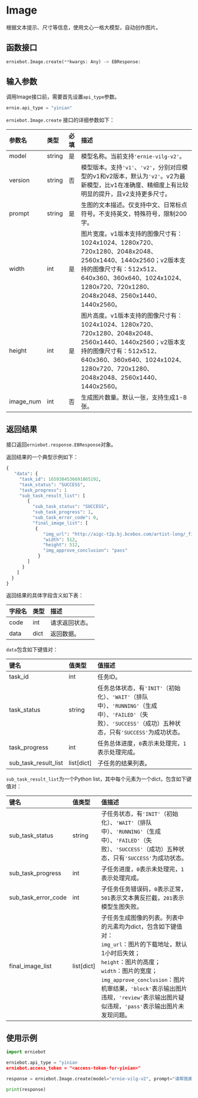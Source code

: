 # Image

根据文本提示、尺寸等信息，使用文心一格大模型，自动创作图片。

## 函数接口

``` {.py .copy}
erniebot.Image.create(**kwargs: Any) -> EBResponse:
```
## 输入参数

调用Image接口前，需要首先设置`api_type`参数。

``` {.py .copy}
ernie.api_type = "yinian"
```

`erniebot.Image.create` 接口的详细参数如下：

| 参数名 | 类型     | 必填    | 描述   |
| :-----| :-----  | :----- | :----- |
| model | string  | 是 | 模型名称。当前支持`'ernie-vilg-v2'`。|
| version | string | 否 | 模型版本。支持`'v1'`、`'v2'`，分别对应模型的v1和v2版本，默认为`'v2'`。v2为最新模型，比v1在准确度、精细度上有比较明显的提升，且v2支持更多尺寸。 |
| prompt | string | 是 | 生图的文本描述。仅支持中文、日常标点符号。不支持英文，特殊符号，限制200字。 |
| width | int     | 是 | 图片宽度。v1版本支持的图像尺寸有：1024x1024、1280x720、720x1280、2048x2048、2560x1440、1440x2560；v2版本支持的图像尺寸有：512x512、640x360、360x640、1024x1024、1280x720、720x1280、2048x2048、2560x1440、1440x2560。 |
| height | int     | 是 | 图片高度。v1版本支持的图像尺寸有：1024x1024、1280x720、720x1280、2048x2048、2560x1440、1440x2560；v2版本支持的图像尺寸有：512x512、640x360、360x640、1024x1024、1280x720、720x1280、2048x2048、2560x1440、1440x2560。 |
| image_num | int | 否 | 生成图片数量。默认一张，支持生成1-8张。 |

## 返回结果

接口返回`erniebot.response.EBResponse`对象。

返回结果的一个典型示例如下：

```python
{
   "data": {
     "task_id": 1659384536691865192,
     "task_status": "SUCCESS",
     "task_progress": 1
     "sub_task_result_list": [
        {
          "sub_task_status": "SUCCESS",
          "sub_task_progress": 1,
          "sub_task_error_code": 0,
          "final_image_list": [
           {  
              "img_url": "http://aigc-t2p.bj.bcebos.com/artist-long/_final.png?02d252c87b91ed3b2f6327db0",
              "width": 512,
              "height": 512,
              "img_approve_conclusion": "pass"
            }
        ]
      }
    ]
  }
}
```

返回结果的具体字段含义如下表：

| 字段名  | 类型   | 描述  |
| :--- | :---- | :---- |
| code | int | 请求返回状态。 |
| data | dict | 返回数据。 |

`data`包含如下键值对：

| 键名  | 值类型   | 值描述  |
| :--- | :---- | :---- |
| task_id | int | 任务ID。 |
| task_status | string | 任务总体状态，有`'INIT'`（初始化）、`'WAIT'`（排队中）、`'RUNNING'`（生成中）、`'FAILED'`（失败）、`'SUCCESS'`（成功）五种状态，只有`'SUCCESS'`为成功状态。 |
| task_progress | int | 任务总体进度，`0`表示未处理完，`1`表示处理完成。 |
| sub_task_result_list | list[dict] | 子任务的结果列表。 |

`sub_task_result_list`为一个Python list，其中每个元素为一个dict，包含如下键值对：

| 键名  | 值类型   | 值描述  |
| :--- | :---- | :---- |
| sub_task_status | string | 子任务状态，有`'INIT'`（初始化）、`'WAIT'`（排队中）、`'RUNNING'`（生成中）、`'FAILED'`（失败）、`'SUCCESS'`（成功）五种状态，只有`'SUCCESS'`为成功状态。 |
| sub_task_progress | int | 子任务进度，`0`表示未处理完，`1`表示处理完成。 |
| sub_task_error_code | int | 子任务任务错误码，`0`表示正常，`501`表示文本黄反拦截，`201`表示模型生图失败。 |
| final_image_list | list[dict] | 子任务生成图像的列表。列表中的元素均为dict，包含如下键值对：<br>`img_url`：图片的下载地址，默认1小时后失效； <br>`height`：图片的高度； <br>`width`：图片的宽度； <br>`img_approve_conclusion`：图片机审结果，`'block'`表示输出图片违规，`'review'`表示输出图片疑似违规，`'pass'`表示输出图片未发现问题。 |

## 使用示例

``` {.py .copy}
import erniebot

erniebot.api_type = "yinian
erniebot.access_token = "<access-token-for-yinian>"

response = erniebot.Image.create(model="ernie-vilg-v2", prompt="请帮我画一只可爱的大猫咪", width=512, height=512, version="v2", image_num=1)

print(response)
```
